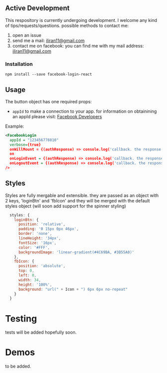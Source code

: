 ## Active Development
This respository is currently undergoing  development.
I welcome any kind of tips/requests/questions.
possible methods to contact me:

1. open an issue
2. send me a mail: iliran11@gmail.com
3. contact me on facebook: you can find me with my mail address: iliran11@gmail.com

### Installation

```
npm install --save facebook-login-react
```

## Usage

The button object has one required props:

- `appId` to make a connection to your app. for information on obtainining an appId please visit: [Facebook Developers](https://developers.facebook.com)

Example:

```xml
<FacebookLogin
  appId = "123456778810"
  verbose={true}
  onWillMount = {(authResponse) => console.log('callback. the response: ' , authResponse)}
  on
  onLoginEvent = {(authResponse) => console.log('callback. the response: ' , authResponse)}
  onLogoutEvent = {(authResponse) => console.log('callback. the response: ' , authResponse)}
/>
```

## Styles
Styles are fully mergable and extensible.
they are passed as an object with 2 keys, 'loginBtn' and 'fbIcon' and they will be merged with the default styles object (will soon add support for the spinner styling)
```js
  styles: {
    loginBtn: {
      position: 'relative',
      padding: '0 15px 0px 46px',
      border: 'none',
      lineHeight: '34px',
      fontSize: '16px',
      color: '#FFF',
      backgroundImage: 'linear-gradient(#4C69BA, #3B55A0)'
    },
    fbIcon: {
      position: 'absolute',
      top: 0,
      left: 0,
      width: 34,
      height: '100%',
      background: "url(" + Icon + ") 6px 6px no-repeat"
    }
  }
```

# Testing

tests will be added hopefully soon.

# Demos
to be added.

